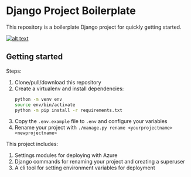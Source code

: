 # Django Project Boilerplate

This repository is a boilerplate Django project for quickly getting started.

[![alt text](https://github.com/justdjango/django_project_boilerplate/blob/master/thumbnail.png "Logo")](https://www.youtube.com/watch?v=GEogao-tUec)

## Getting started

Steps:

1. Clone/pull/download this repository
2. Create a virtualenv and install dependencies:
   ```bash
   python -m venv env
   source env/bin/activate
   python -m pip install -r requirements.txt
   ```
3. Copy the `.env.example` file to `.env` and configure your variables
4. Rename your project with `./manage.py rename <yourprojectname> <newprojectname>`

This project includes:

1. Settings modules for deploying with Azure
2. Django commands for renaming your project and creating a superuser
3. A cli tool for setting environment variables for deployment
